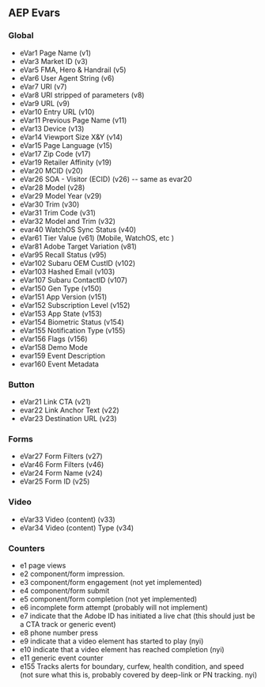 ## AEP Evars

### Global

- eVar1 Page Name (v1)
- eVar3 Market ID (v3)
- eVar5 FMA, Hero & Handrail (v5)
- eVar6 User Agent String (v6)
- eVar7 URI (v7)
- eVar8 URI stripped of parameters (v8)
- eVar9 URL (v9)
- eVar10 Entry URL (v10)
- eVar11 Previous Page Name (v11)
- eVar13 Device (v13)
- eVar14 Viewport Size X&Y (v14)
- eVar15 Page Language (v15)
- eVar17 Zip Code (v17)
- eVar19 Retailer Affinity (v19)
- eVar20 MCID (v20)
- eVar26 SOA - Visitor (ECID) (v26) -- same as evar20
- eVar28 Model (v28)
- eVar29 Model Year (v29)
- eVar30 Trim (v30)
- eVar31 Trim Code (v31)
- eVar32 Model and Trim (v32)
- evar40 WatchOS Sync Status (v40)
- eVar61 Tier Value (v61) (Mobile, WatchOS, etc )
- eVar81 Adobe Target Variation (v81)
- eVar95 Recall Status (v95)
- eVar102 Subaru OEM CustID (v102)
- eVar103 Hashed Email (v103)
- eVar107 Subaru ContactID (v107)
- eVar150 Gen Type (v150)
- eVar151 App Version (v151)
- eVar152 Subscription Level (v152)
- eVar153 App State (v153)
- eVar154 Biometric Status (v154)
- eVar155 Notification Type (v155)
- eVar156 Flags (v156)
- eVar158 Demo Mode
- evar159 Event Description
- evar160 Event Metadata

### Button

- eVar21 Link CTA (v21)
- evar22 Link Anchor Text (v22)
- eVar23 Destination URL (v23)

### Forms

- eVar27 Form Filters (v27)
- eVar46 Form Filters (v46)
- eVar24 Form Name (v24)
- eVar25 Form ID (v25)

### Video

- eVar33 Video (content) (v33)
- eVar34 Video (content) Type (v34)

### Counters

- e1 page views
- e2 component/form impression.
- e3 component/form engagement (not yet implemented)
- e4 component/form submit
- e5 component/form completion (not yet implemented)
- e6 incomplete form attempt (probably will not implement)
- e7 indicate that the Adobe ID has initiated a live chat (this should just be a CTA track or generic event)
- e8 phone number press
- e9 indicate that a video element has started to play (nyi)
- e10 indicate that a video element has reached completion (nyi)
- e11 generic event counter
- e155 Tracks alerts for boundary, curfew, health condition, and speed (not sure what this is, probably covered by deep-link or PN tracking. nyi)
